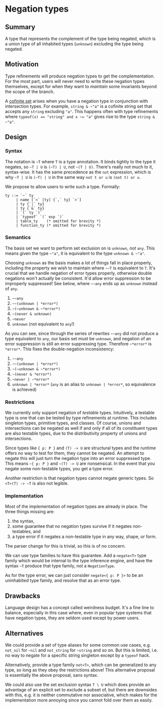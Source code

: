 # Negation types

## Summary

A type that represents the complement of the type being negated, which is a union type of all inhabited types (`unknown`) excluding the type being negated.

## Motivation

Type refinements will produce negation types to get the complementation. For the most part, users will never need to write these negation types themselves, except for when they want to _maintain_ some invariants beyond the scope of the branch.

A [cofinite set](https://en.wikipedia.org/wiki/Cofiniteness) arises when you have a negation type in conjunction with intersection types. For example, `string & ~"a"` is a cofinite string set that accepts any `string` excluding `"a"`. This happens often with type refinements where `typeof(x) == "string" and x ~= "a"` gives rise to the type `string & ~"a"`.

## Design

### Syntax

The notation is `~T` where `T` is a type annotation. It binds tightly to the type it negates, so `~T | U` is `(~T) | U`, not `~(T | U)`. There's really not much to it, syntax-wise. It has the same precedence as the `not` expression, which is why `~T | U` is `(~T) | U` in the same way `not t or u` is `(not t) or u`.

We propose to allow users to write such a type. Formally:

```ebnf
ty ::= `~` ty
     | name [`<` [ty] {`,` ty} `>`]
     | ty {`|` ty}
     | ty {`&` ty}
     | `(` ty `)`
     | `typeof` `(` exp `)`
     | table_ty    (* omitted for brevity *)
     | function_ty (* omitted for brevity *)
```

### Semantics

The basis set we want to perform set exclusion on is `unknown`, _not_ `any`. This means given the type `~"a"`, it is equivalent to the type `unknown & ~"a"`.

Choosing `unknown` as the basis makes a lot of things fall in place properly, including the property we wish to maintain where `~~T` is equivalent to `T`. It's crucial that we handle negation of error types properly, otherwise double negations won't actually be consistent. It'd allow error suppression to be improperly suppressed! See below, where `~~any` ends up as `unknown` instead of `any`.

1. `~~any`
2. `~~(unknown | *error*)`
3. `~(~unknown & ~*error*)`
4. `~(never & unknown)`
5. `~never`
6. `unknown` (not equivalent to `any`!)

As you can see, since through the series of rewrites `~~any` did not produce a type equivalent to `any`, our basis set must be `unknown`, and negation of an error suppression is still an error suppressing type. Therefore `~*error*` is `*error*`. This fixes the double-negation inconsistency:

1. `~~any`
2. `~~(unknown | *error*)`
3. `~(~unknown & ~*error*)`
4. `~(never & *error*)`
5. `~never | ~*error*`
6. `unknown | *error*` (`any` is an alias to `unknown | *error*`, so equivalence is achieved)

### Restrictions

We currently only support negation of _testable_ types. Intuitively, a testable type is one that can be tested by type refinements at runtime. This includes singleton types, primitive types, and classes. Of course, unions and intersections can be negated as well if and only if all of its constituent types are also testable types, due to the distributivity property of unions and intersections.

Since types like `{ p: P }` and `(T) -> U` are structural types and the runtime offers no way to test for them, they cannot be negated. An attempt to negate this will just turn the negation type into an error suppressed type. This means `~{ p: P }` and `~(T) -> U` are nonsensical. In the event that you negate some non-testable types, you get a type error.

Another restriction is that negation types cannot negate generic types. So `<T>(T) -> ~T` is also not legible.

### Implementation

Most of the implementation of negation types are already in place. The three things missing are:

1. the syntax,
2. some guarantee that no negation types survive if it negates non-testables, and
3. a type error if it negates a non-testable type in any way, shape, or form.

The parser change for this is trivial, so this is of no concern.

We can use type families to have this guarantee. Add a `negate<T>` type family which would be internal to the type inference engine, and have the syntax `~T` produce that type family, not a `NegationType`.

As for the type error, we can just consider `negate<{ p: P }>` to be an uninhabited type family, and resolve that as an error type.

## Drawbacks

Language design has a concept called weirdness budget. It's a fine line to balance, especially in this case where, even in popular type systems that have negation types, they are seldom used except by power users.

## Alternatives

We could provide a set of type aliases for some common use cases, e.g. `not_nil` for `~nil` and `not_string` for `~string` and so on. But this is limited, i.e. no way to negate for a specific string singleton except by a `typeof` hack.

Alternatively, provide a type family `not<T>`, which can be generalized to any type, so long as they obey the restrictions above! This alternative proposal is essentially the above proposal, sans syntax.

We could also use the set exclusion syntax `T \ U` which does provide an advantage of an explicit set to exclude a subset of, but there are downsides with this, e.g. it is neither commutative nor associative, which makes for the implementation more annoying since you cannot fold over them as easily.

